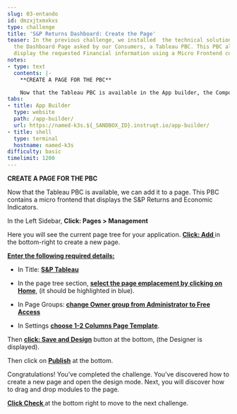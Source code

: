 ```yaml
---
slug: 03-entando
id: dmzxjtxmxkxs
type: challenge
title: 'S&P Returns Dashboard: Create the Page'
teaser: In the previous challenge, we installed  the technical solution to compose
  the Dashboard Page asked by our Consumers, a Tableau PBC. This PBC allows us to
  display the requested Financial information using a Micro Frontend component.
notes:
- type: text
  contents: |-
    **CREATE A PAGE FOR THE PBC**

    Now that the Tableau PBC is available in the App builder, the Composer can use it to build their application. In this challenge, we will create a new page in our application and prepare it for adding the PBC.
tabs:
- title: App Builder
  type: website
  path: /app-builder/
  url: https://named-k3s.${_SANDBOX_ID}.instruqt.io/app-builder/
- title: shell
  type: terminal
  hostname: named-k3s
difficulty: basic
timelimit: 1200
---
```

**CREATE A PAGE FOR THE PBC**

Now that the Tableau PBC is available, we can add it to a page. This PBC contains a micro frontend that displays the S&P Returns and Economic Indicators.

In the Left Sidebar, **Click: Pages > Management**

Here you will see the current page tree for your application. **<u>Click: Add </u>** in the bottom-right to create a new page.

**<u>Enter the following required details:</u>**

  - In Title: **<u>S&P Tableau</u>**

  - In the page tree section, **<u>select the page emplacement by clicking on Home</u>**, (it should be highlighted in blue).

  - In Page Groups: **<u>change Owner group from Administrator to Free Access</u>**

  - In Settings **<u>choose 1-2 Columns Page Template</u>**.

Then **<u> click: Save and Design</u>** button at the bottom, (the Designer is displayed).

Then click on **<u>Publish</u>** at the bottom.

Congratulations! You’ve completed the challenge. You've discovered how to create a new page and open the design mode. Next, you will discover how to drag and drop modules to the page.

**<u>Click Check </u>** at the bottom right to move to the next challenge.
